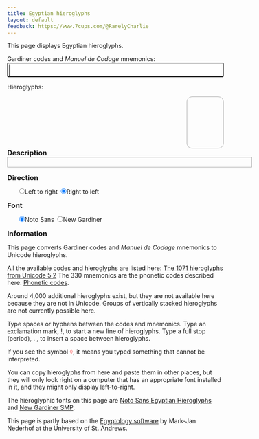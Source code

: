 ```yaml
---
title: Egyptian hieroglyphs
layout: default
feedback: https://www.7cups.com/@RarelyCharlie
---
```

This page displays Egyptian hieroglyphs.
<script src="/assets/hieromap.js"></script>
<style>
@import url(//fonts.googleapis.com/earlyaccess/notosansegyptianhieroglyphs.css);
@font-face {
  font-family: 'NewGardiner';
  font-style: normal;
  font-weight: 400;
  src: url(/assets/NewGardinerSMP.ttf) format('truetype');
	}
input {margin: 0;}
#latin {font-size: 24px; width: 100%;}
#egypt {font-family: 'Noto Sans Egyptian Hieroglyphs';
	font-size: 72px; line-height: 72px;
	overflow-wrap: break-word;
	border: 1px solid #aaa; margin: 0;
	border-radius: 12px; padding: 0 6px;
	min-height: 1.65em; min-width: 1em; max-width: 800px;
	float: right; text-align: center;
	transform: scaleX(-1);}
#egypt+* {clear: both;}
del {color: #f88; text-decoration: none;}
.indent {margin-left: 2em;}
.warning {color: #a00;}
#english {min-height: 1em; width: 40em; border: 1px solid #aaa; padding: 4px;
	max-height: 6.5em; overflow-y: auto; margin: 0 0 1em 0;}
hr {margin: 2px 0;}
h3 {margin: 0;}
</style>

<p>Gardiner codes and <em>Manuel de Codage</em> mnemonics:<br/>
<input type="text" id="latin" autofocus autocomplete="off" autocorrect="off" autocapitalize="off" spellcheck="false"/></p>
<p>Hieroglyphs:<br/>
<div id="egypt"></div></p>

### Description
<div id="english"></div>

### Direction
<p class="indent">
<label for="dirltr"><input type="radio" id="dirltr" name="dir" onclick="flip(false)">Left to right</label>&nbsp;
<label for="dirrtl"><input type="radio" id="dirrtl" name="dir" checked onclick="flip(true)">Right to left</label>
</p>

### Font
<p class="indent">
<label for="fontn"><input type="radio" id="fontn" name="font" checked onclick="font(true)">Noto Sans</label>&nbsp;
<label for="fontg"><input type="radio" id="fontg" name="font" onclick="font(false)">New Gardiner</label>
</p>

### Information
This page converts Gardiner codes and <em>Manuel de Codage</em> mnemonics to Unicode hieroglyphs.

All the available codes and hieroglyphs are listed here: [The 1071 hieroglyphs from Unicode 5.2](https://mjn.host.cs.st-andrews.ac.uk/egyptian/unicode/tablemain.html) The 330 mnemonics are the phonetic codes described here: [Phonetic codes](http://www.catchpenny.org/codage/#phonetic).

Around 4,000 additional hieroglyphs exist, but they are not available here because they are not in Unicode. Groups of vertically stacked hieroglyphs are not currently possible here.

Type spaces or hyphens between the codes and mnemonics. Type an exclamation mark, !, to start a new line of hieroglyphs. Type a full stop (period), . , to insert a space between hieroglyphs.

If you see the symbol <del>&#9674;</del>, it means you typed something that cannot be interpreted.

You can copy hieroglyphs from here and paste them in other places, but they will only look right on a computer that has an appropriate font installed in it, and they might only display left-to-right.

The hieroglyphic fonts on this page are [Noto Sans Egyptian Hieroglyphs](https://www.google.com/get/noto/#sans-egyp) and [New Gardiner SMP](https://mjn.host.cs.st-andrews.ac.uk/egyptian/fonts/newgardiner.html).

This page is partly based on the [Egyptology software](https://mjn.host.cs.st-andrews.ac.uk/egyptian/) by Mark-Jan Nederhof at the University of St. Andrews.

<script>
latin = document.getElementById('latin')
egypt = document.getElementById('egypt')
warning = document.getElementById('warning')
english = document.getElementById('english')
pending = null

addEventListener('keyup', () => {
	if (pending) clearTimeout(pending)
	pending = setTimeout(() => {
		english.innerHTML = ''
		var h = '', e = ''
		latin.value.split(/(?=[ !.-])/).forEach((p) => {
			p = p.replace(/[ -]/, '')
			if (p == '!') h += '<br/>', p = p.substr(1), e += '<hr/>'
			else if (p == '.') h += '\u2002', p = p.substr(1), e += '<br/>'
			if (p == '') return
			else {
				if (p in mnemmap) p = mnemmap[p]
				var i = codemap.indexOf(p)
				if (i >= 0) {
					h += String.fromCodePoint(77824 + i)
					if (e) e += '<br/>'
					e += getdesc(p, true)
					}
				else {
					h += '<del>\u25ca</del>'
					if (e) e += '<br/>'
					e += '<span class="warning">' + p + ' — unknown</span>'
					}
				}
			}) // foreach p
		egypt.innerHTML = h
		english.innerHTML = e
		english.scrollTop = english.scrollHeight
		}, 600) // timeout
	}) // keypress
	
flip = function (rtl) {
	var s = egypt.style
	s.float = rtl? 'right' : 'left'
	s.transform = rtl? 'scaleX(-1)' : 'none'
	}
	
font = function (noto) {
	var s = egypt.style 
	s.fontFamily = noto? 'Noto Sans Egyptian Hieroglyphs' : 'NewGardiner'
	s.paddingTop = noto? '32px' : '20px'
	s.paddingBottom = noto? '0' : '20px'
	s.minHeight = noto? '1.65em' : '1em'
	s.letterSpacing = noto? '0' : '4px'
	s.lineHeight = noto? '72px' : '96px'
	}
	
getdesc = function (p, sentence) {
	var t = descmap[p]
	if (t.indexOf('[') >= 0) {
		var ff = t.split('['), t = ''
		ff.forEach(f => {
			if (f.indexOf(']') > 0) {
				var p = f.replace(/\].*/, '')
				var r = f.replace(/.+]/, '')
				t += getdesc(p, false) + ' (' + p + ') ' + r
				}
			else t += f
			})
		}
	if (sentence) t = t.charAt(0).toUpperCase() + t.substr(1)
	return t
	}
</script>

